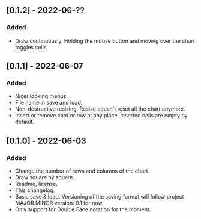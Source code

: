## [0.1.2] - 2022-06-??
### Added
- Draw continuously. Holding the mouse button and moving over the chart toggles cells.

## [0.1.1] - 2022-06-07
### Added
- Nicer looking menus.
- File name in save and load.
- Non-destructive resizing. Resize doesn't reset all the chart anymore.
- Insert or remove card or row at any place. Inserted cells are empty by default.

## [0.1.0] - 2022-06-03
### Added
- Change the number of rows and columns of the chart.
- Draw square by square.
- Readme, license.
- This changelog.
- Basic save & load. Versioning of the saving format will follow project MAJOR.MINOR version: 0.1 for now.
- Only support for Double Face notation for the moment.
